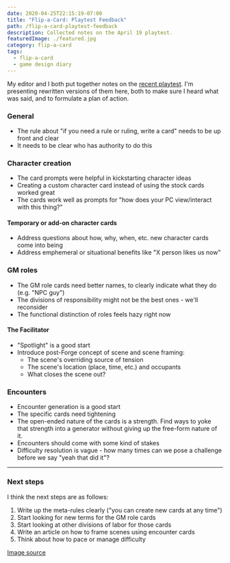 ```yaml
---
date: 2020-04-25T22:15:19-07:00
title: "Flip-a-Card: Playtest Feedback"
path: /flip-a-card-playtest-feedback
description: Collected notes on the April 19 playtest.
featuredImage: ./featured.jpg
category: flip-a-card
tags:
  - flip-a-card
  - game design diary
---
```


My editor and I both put together notes on the [recent playtest](/flip-a-card-playtest-april-19/). I'm presenting rewritten versions of them here, both to make sure I heard what was said, and to formulate a plan of action.

### General

* The rule about "if you need a rule or ruling, write a card" needs to be up front and clear
* It needs to be clear who has authority to do this

### Character creation

* The card prompts were helpful in kickstarting character ideas
* Creating a custom character card instead of using the stock cards worked great
* The cards work well as prompts for "how does your PC view/interact with this thing?"

#### Temporary or add-on character cards

* Address questions about how, why, when, etc. new character cards come into being
* Address emphemeral or situational benefits like "X person likes us now"

### GM roles

* The GM role cards need better names, to clearly indicate what they do (e.g. "NPC guy")
* The divisions of responsibility might not be the best ones - we'll reconsider
* The functional distinction of roles feels hazy right now

#### The Facilitator

* "Spotlight" is a good start
* Introduce post-Forge concept of scene and scene framing:
  * The scene's overriding source of tension
  * The scene's location (place, time, etc.) and occupants
  * What closes the scene out?

### Encounters

* Encounter generation is a good start
* The specific cards need tightening
* The open-ended nature of the cards is a strength. Find ways to yoke that strength into a generator without giving up the free-form nature of it.
* Encounters should come with some kind of stakes
* Difficulty resolution is vague - how many times can we pose a challenge before we say "yeah that did it"?

----

### Next steps

I think the next steps are as follows:

1. Write up the meta-rules clearly ("you can create new cards at any time")
2. Start looking for new terms for the GM role cards
3. Start looking at other divisions of labor for those cards
4. Write an article on how to frame scenes using encounter cards
5. Think about how to pace or manage difficulty

[Image source](https://c7.uihere.com/files/302/970/550/stack-letters-letter-handwriting-family-letters-thumb.jpg)